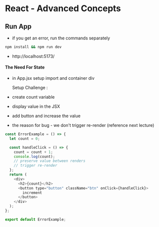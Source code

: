 # React - Advanced Concepts

## Run App

- if you get an error, run the commands separately

```sh
npm install && npm run dev
```

- http://localhost:5173/

#### The Need For State

- in App.jsx setup import and container div

  Setup Challenge :

- create count variable
- display value in the JSX
- add button and increase the value
- the reason for bug - we don't trigger re-render (reference next lecture)

```js
const ErrorExample = () => {
  let count = 0;

  const handleClick = () => {
    count = count + 1;
    console.log(count);
    // preserve value between renders
    // trigger re-render
  };
  return (
    <div>
      <h2>{count}</h2>
      <button type="button" className="btn" onClick={handleClick}>
        increment
      </button>
    </div>
  );
};

export default ErrorExample;
```
